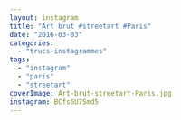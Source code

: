 ```yaml
---
layout: instagram
title: "Art brut #streetart #Paris"
date: "2016-03-03"
categories: 
  - "trucs-instagrammes"
tags: 
  - "instagram"
  - "paris"
  - "streetart"
coverImage: Art-brut-streetart-Paris.jpg
instagram: BCfs6U7Smd5
---
```

